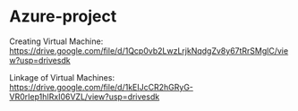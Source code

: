 # Azure-project

Creating Virtual Machine:
https://drive.google.com/file/d/1Qcp0vb2LwzLrjkNqdgZv8y67tRrSMglC/view?usp=drivesdk

Linkage of Virtual Machines:
https://drive.google.com/file/d/1kEIJcCR2hGRyG-VR0rIep1hIRxI06VZL/view?usp=drivesdk
